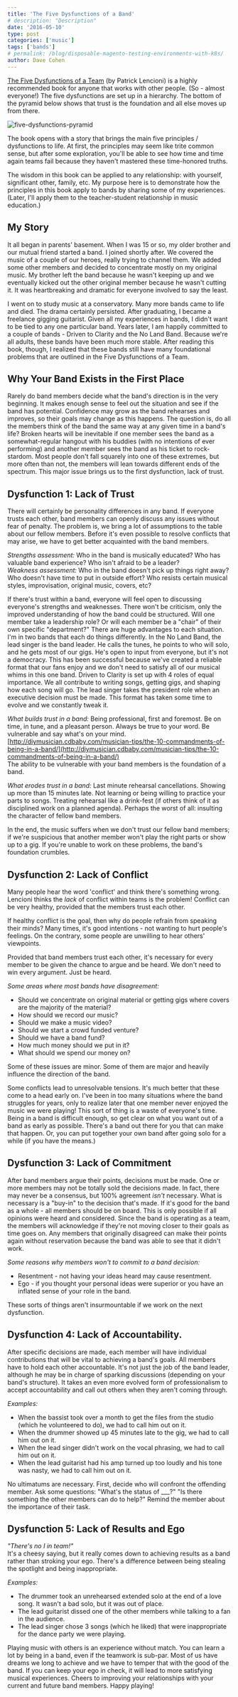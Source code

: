 ```yaml
---
title: 'The Five Dysfunctions of a Band'
# description: "Description"
date: '2016-05-10'
type: post
categories: ['music']
tags: ['bands']
# permalink: /blog/disposable-magento-testing-environments-with-k8s/
author: Dave Cohen
---
```


[The Five Dysfunctions of a Team](http://www.tablegroup.com/books/dysfunctions) (by Patrick Lencioni) is a highly recommended book for anyone that works with other people. (So - almost everyone!) The five dysfunctions are set up in a hierarchy. The bottom of the pyramid below shows that trust is the foundation and all else moves up from there.

![five-dysfunctions-pyramid](./five-dysfunctions-pyramid.gif)

The book opens with a story that brings the main five principles / dysfunctions to life. At first, the principles may seem like trite common sense, but after some exploration, you'll be able to see how time and time again teams fail because they haven't mastered these time-honored truths.

The wisdom in this book can be applied to any relationship: with yourself, significant other, family, etc. My purpose here is to demonstrate how the principles in this book apply to bands by sharing some of my experiences. (Later, I'll apply them to the teacher-student relationship in music education.)

## My Story

It all began in parents' basement. When I was 15 or so, my older brother and our mutual friend started a band. I joined shortly after. We covered the music of a couple of our heroes, really trying to channel them. We added some other members and decided to concentrate mostly on my original music. My brother left the band because he wasn't keeping up and we eventually kicked out the other original member because he wasn't cutting it. It was heartbreaking and dramatic for everyone involved to say the least.

I went on to study music at a conservatory. Many more bands came to life and died. The drama certainly persisted. After graduating, I became a freelance gigging guitarist. Given all my experiences in bands, I didn't want to be tied to any one particular band. Years later, I am happily committed to a couple of bands - Driven to Clarity and the No Land Band. Because we're all adults, these bands have been much more stable. After reading this book, though, I realized that these bands still have many foundational problems that are outlined in the Five Dysfunctions of a Team.

## Why Your Band Exists in the First Place

Rarely do band members decide what the band's direction is in the very beginning. It makes enough sense to feel out the situation and see if the band has potential. Confidence may grow as the band rehearses and improves, so their goals may change as this happens. The question is, do all the members think of the band the same way at any given time in a band's life? Broken hearts will be inevitable if one member sees the band as a somewhat-regular hangout with his buddies (with no intentions of ever performing) and another member sees the band as his ticket to rock-stardom. Most people don't fall squarely into one of these extremes, but more often than not, the members will lean towards different ends of the spectrum. This major issue brings us to the first dysfunction, lack of trust.

## Dysfunction 1: Lack of Trust

There will certainly be personality differences in any band. If everyone trusts each other, band members can openly discuss any issues without fear of penalty. The problem is, we bring a lot of assumptions to the table about our fellow members. Before it's even possible to resolve conflicts that may arise, we have to get better acquainted with the band members.

_Strengths assessment:_ Who in the band is musically educated? Who has valuable band experience? Who isn't afraid to be a leader?  
_Weakness assessment:_ Who in the band doesn't pick up things right away? Who doesn't have time to put in outside effort? Who resists certain musical styles, improvisation, original music, covers, etc?

If there's trust within a band, everyone will feel open to discussing everyone's strengths and weaknesses. There won't be criticism, only the improved understanding of how the band could be structured. Will one member take a leadership role? Or will each member be a "chair" of their own specific "department?" There are huge advantages to each situation. I'm in two bands that each do things differently. In the No Land Band, the lead singer is the band leader. He calls the tunes, he points to who will solo, and he gets most of our gigs. He's open to input from everyone, but it's not a democracy. This has been successful because we've created a reliable format that our fans enjoy and we don't need to satisfy all of our musical whims in this one band. Driven to Clarity is set up with 4 roles of equal importance. We all contribute to writing songs, getting gigs, and shaping how each song will go. The lead singer takes the president role when an executive decision must be made. This format has taken some time to evolve and we constantly tweak it.

_What builds trust in a band:_ Being professional, first and foremost. Be on time, in tune, and a pleasant person. Always be true to your word. Be vulnerable and say what's on your mind. [http://diymusician.cdbaby.com/musician-tips/the-10-commandments-of-being-in-a-band/](http://diymusician.cdbaby.com/musician-tips/the-10-commandments-of-being-in-a-band/)  
The ability to be vulnerable with your band members is the foundation of a band.

_What erodes trust in a band:_ Last minute rehearsal cancellations. Showing up more than 15 minutes late. Not learning or being willing to practice your parts to songs. Treating rehearsal like a drink-fest (if others think of it as disciplined work on a planned agenda). Perhaps the worst of all: insulting the character of fellow band members.

In the end, the music suffers when we don't trust our fellow band members; if we're suspicious that another member won't play the right parts or show up to a gig. If you're unable to work on these problems, the band's foundation crumbles.

## Dysfunction 2: Lack of Conflict

Many people hear the word 'conflict' and think there's something wrong. Lencioni thinks the _lack_ of conflict within teams is the problem! Conflict can be very healthy, provided that the members trust each other.

If healthy conflict is the goal, then why do people refrain from speaking their minds? Many times, it's good intentions - not wanting to hurt people's feelings. On the contrary, some people are unwilling to hear others' viewpoints.

Provided that band members trust each other, it's necessary for every member to be given the chance to argue and be heard. We don't need to win every argument. Just be heard.

_Some areas where most bands have disagreement:_

- Should we concentrate on original material or getting gigs where covers are the majority of the material?
- How should we record our music?
- Should we make a music video?
- Should we start a crowd funded venture?
- Should we have a band fund?
- How much money should we put in it?
- What should we spend our money on?

Some of these issues are minor. Some of them are major and heavily influence the direction of the band.

Some conflicts lead to unresolvable tensions. It's much better that these come to a head early on. I've been in too many situations where the band struggles for years, only to realize later that one member never enjoyed the music we were playing! This sort of thing is a waste of everyone's time. Being in a band is difficult enough, so get clear on what you want out of a band as early as possible. There's a band out there for you that can make that happen. Or, you can put together your own band after going solo for a while (if you have the means.)

## Dysfunction 3: Lack of Commitment

After band members argue their points, decisions must be made. One or more members may not be totally sold the decisions made. In fact, there may never be a consensus, but 100% agreement _isn't_ necessary. What is necessary is a "buy-in" to the decision that's made. If it's good for the band as a whole - all members should be on board. This is only possible if all opinions were heard and considered. Since the band is operating as a team, the members will acknowledge if they're not moving closer to their goals as time goes on. Any members that originally disagreed can make their points again without reservation because the band was able to see that it didn't work.

_Some reasons why members won't to commit to a band decision:_

- Resentment - not having your ideas heard may cause resentment.
- Ego - if you thought your personal ideas were superior or you have an inflated sense of your role in the band.

These sorts of things aren't insurmountable if we work on the next dysfunction.

## Dysfunction 4: Lack of Accountability.

After specific decisions are made, each member will have individual contributions that will be vital to achieving a band's goals. All members have to hold each other accountable. It's not just the job of the band leader, although he may be in charge of sparking discussions (depending on your band's structure). It takes an even more evolved form of professionalism to accept accountability and call out others when they aren't coming through.

_Examples:_

- When the bassist took over a month to get the files from the studio (which he volunteered to do), we had to call him out on it.
- When the drummer showed up 45 minutes late to the gig, we had to call him out on it.
- When the lead singer didn't work on the vocal phrasing, we had to call him out on it.
- When the lead guitarist had his amp turned up too loudly and his tone was nasty, we had to call him out on it.

No ultimatums are necessary. First, decide who will confront the offending member. Ask some questions: "What's the status of \_\_\_?" "Is there something the other members can do to help?" Remind the member about the importance of their task.

## Dysfunction 5: Lack of Results and Ego

_"There's no I in team!"_  
It's a cheesy saying, but it really comes down to achieving results as a band rather than stroking your ego. There's a difference between being stealing the spotlight and being inappropriate.

_Examples:_

- The drummer took an unrehearsed extended solo at the end of a love song. It wasn't a bad solo, but it was out of place.
- The lead guitarist dissed one of the other members while talking to a fan in the audience.
- The lead singer chose 3 songs (which he liked) that were inappropriate for the dance party we were playing.

Playing music with others is an experience without match. You can learn a lot by being in a band, even if the teamwork is sub-par. Most of us have dreams we long to achieve and we have to temper that with the good of the band. If you can keep your ego in check, it will lead to more satisfying musical experiences. Cheers to improving your relationships with your current and future band members. Happy playing!
